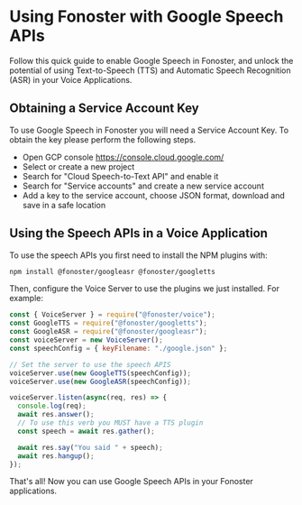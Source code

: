 # Using Fonoster with Google Speech APIs

Follow this quick guide to enable Google Speech in Fonoster, and unlock the potential
of using Text-to-Speech (TTS) and Automatic Speech Recognition (ASR) in your Voice Applications.

## Obtaining a Service Account Key

To use Google Speech in Fonoster you will need a Service Account Key. To obtain the key please perform the following steps.

- Open GCP console https://console.cloud.google.com/
- Select or create a new project
- Search for "Cloud Speech-to-Text API" and enable it
- Search for "Service accounts" and create a new service account
- Add a key to the service account, choose JSON format, download and save in a safe location

## Using the Speech APIs in a Voice Application

To use the speech APIs you first need to install the NPM plugins with:

```bash
npm install @fonoster/googleasr @fonoster/googletts
```

Then, configure the Voice Server to use the plugins we just installed. For example:

```javascript
const { VoiceServer } = require("@fonoster/voice");
const GoogleTTS = require("@fonoster/googletts");
const GoogleASR = require("@fonoster/googleasr");
const voiceServer = new VoiceServer();
const speechConfig = { keyFilename: "./google.json" };

// Set the server to use the speech APIS
voiceServer.use(new GoogleTTS(speechConfig));
voiceServer.use(new GoogleASR(speechConfig));

voiceServer.listen(async(req, res) => {
  console.log(req);
  await res.answer();
  // To use this verb you MUST have a TTS plugin
  const speech = await res.gather();

  await res.say("You said " + speech);
  await res.hangup();
});
```

That's all! Now you can use Google Speech APIs in your Fonoster applications.
